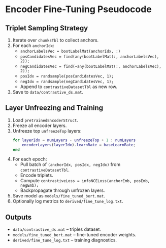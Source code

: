 # Encoder Fine-Tuning Pseudocode

## Triplet Sampling Strategy

1. Iterate over `chunksTbl` to collect anchors.
2. For each `anchorIdx`:
   - `anchorLabelsVec = bootLabelMat(anchorIdx, :)`
   - `posCandidatesVec = find(any(bootLabelMat(:, anchorLabelsVec), 2));`
   - `negCandidatesVec = find(~any(bootLabelMat(:, anchorLabelsVec), 2));`
   - `posIdx = randsample(posCandidatesVec, 1);`
   - `negIdx = randsample(negCandidatesVec, 1);`
   - Append to `contrastiveDatasetTbl` as new row.
3. Save to `data/contrastive_ds.mat`.

## Layer Unfreezing and Training

1. Load `pretrainedEncoderStruct`.
2. Freeze all encoder layers.
3. Unfreeze top `unfreezeTop` layers:
   ```matlab
   for layerIdx = numLayers - unfreezeTop + 1 : numLayers
       encoderLayers(layerIdx).learnRate = baseLearnRate;
   end
   ```
4. For each epoch:
   - Pull batch of `(anchorIdx, posIdx, negIdx)` from `contrastiveDatasetTbl`.
   - Encode triplets.
   - Compute `contrastiveLoss = infoNCELoss(anchorEmb, posEmb, negEmb);`
   - Backpropagate through unfrozen layers.
5. Save model as `models/fine_tuned_bert.mat`.
6. Optionally log metrics to `derived/fine_tune_log.txt`.

## Outputs

- `data/contrastive_ds.mat` – triples dataset.
- `models/fine_tuned_bert.mat` – fine-tuned encoder weights.
- `derived/fine_tune_log.txt` – training diagnostics.
